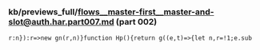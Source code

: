### kb/previews_full/flows__master-first__master-and-slot@auth.har.part007.md (part 002)

```md
r:n}):r=>new gn(r,n)}function Hp(){return g((e,t)=>{let n,r=!1;e.sub
```

```
